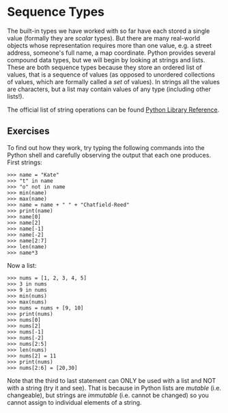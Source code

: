 # Sequence Types

The built-in types we have worked with so far have each stored a single value (formally they are _scalar_ types). But there are many real-world objects whose representation requires more than one value, e.g. a street address, someone's full name, a map coordinate. Python provides several compound data types, but we will begin by looking at strings and lists. These are both sequence types because they store an ordered list of values, that is a sequence of values (as opposed to unordered collections of values, which are formally called a _set_ of values). In strings all the values are characters, but a list may contain values of any type (including other lists!).

The official list of string operations can be found [Python Library Reference](https://docs.python.org/3/library/stdtypes.html#string-methods).

## Exercises

To find out how they work, try typing the following commands into the
Python shell and carefully observing the output that each one produces.
First strings:

    >>> name = "Kate"
    >>> "t" in name
    >>> "o" not in name
    >>> min(name)
    >>> max(name)
    >>> name = name + " " + "Chatfield-Reed"
    >>> print(name)
    >>> name[0]
    >>> name[2]
    >>> name[-1]
    >>> name[-2]
    >>> name[2:7]
    >>> len(name)
    >>> name*3

Now a list:

    >>> nums = [1, 2, 3, 4, 5]
    >>> 3 in nums
    >>> 9 in nums
    >>> min(nums)
    >>> max(nums)
    >>> nums = nums + [9, 10]
    >>> print(nums)
    >>> nums[0]
    >>> nums[2]
    >>> nums[-1]
    >>> nums[-2]
    >>> nums[2:5]
    >>> len(nums)
    >>> nums[2] = 11
    >>> print(nums)
    >>> nums[2:6] = [20,30]

Note that the third to last statement can ONLY be used with a list and
NOT with a string (try it and see). That is because in Python lists
are *mutable* (i.e. changeable), but strings are *immutable* (i.e.
cannot be changed) so you cannot assign to individual elements of a
string.
